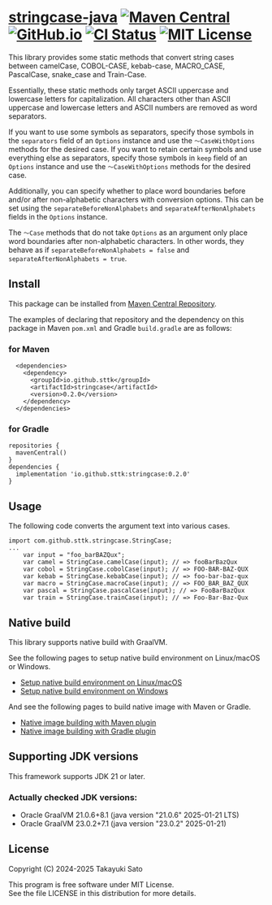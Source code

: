 # [stringcase-java][repo-url] [![Maven Central][mvn-img]][mvn-url] [![GitHub.io][io-img]][io-url] [![CI Status][ci-img]][ci-url] [![MIT License][mit-img]][mit-url]

This library provides some static methods that convert string cases between
camelCase, COBOL-CASE, kebab-case, MACRO_CASE, PascalCase, snake_case and
Train-Case.

Essentially, these static methods only target ASCII uppercase and lowercase letters for
capitalization.
All characters other than ASCII uppercase and lowercase letters and ASCII numbers are removed as
word separators.

If you want to use some symbols as separators, specify those symbols in the `separators` field of
an `Options` instance and use the `〜CaseWithOptions` methods for the desired case.
If you want to retain certain symbols and use everything else as separators, specify those symbols
in `keep` field of an `Options` instance and use the `〜CaseWithOptions` methods for the desired
case.

Additionally, you can specify whether to place word boundaries before and/or after non-alphabetic
characters with conversion options.
This can be set using the `separateBeforeNonAlphabets` and `separateAfterNonAlphabets` fields in
the `Options` instance.

The `〜Case` methods that do not take `Options` as an argument only place word boundaries after
non-alphabetic characters.
In other words, they behave as if
`separateBeforeNonAlphabets = false` and `separateAfterNonAlphabets = true`.

## Install

This package can be installed from [Maven Central Repository][mvn-url].

The examples of declaring that repository and the dependency on this package in
Maven `pom.xml` and Gradle `build.gradle` are as follows:

### for Maven

```
  <dependencies>
    <dependency>
      <groupId>io.github.sttk</groupId>
      <artifactId>stringcase</artifactId>
      <version>0.2.0</version>
    </dependency>
  </dependencies>
```

### for Gradle

```
repositories {
  mavenCentral()
}
dependencies {
  implementation 'io.github.sttk:stringcase:0.2.0'
}
```

## Usage

The following code converts the argument text into various cases.

```
import com.github.sttk.stringcase.StringCase;
...
    var input = "foo_barBAZQux";
    var camel = StringCase.camelCase(input); // => fooBarBazQux
    var cobol = StringCase.cobolCase(input); // => FOO-BAR-BAZ-QUX
    var kebab = StringCase.kebabCase(input); // => foo-bar-baz-qux
    var macro = StringCase.macroCase(input); // => FOO_BAR_BAZ_QUX
    var pascal = StringCase.pascalCase(input); // => FooBarBazQux
    var train = StringCase.trainCase(input); // => Foo-Bar-Baz-Qux
```

## Native build

This library supports native build with GraalVM.

See the following pages to setup native build environment on Linux/macOS or Windows.
- [Setup native build environment on Linux/macOS](https://www.graalvm.org/latest/reference-manual/native-image/)
- [Setup native build environment on Windows](https://www.graalvm.org/latest/docs/getting-started/windows/#prerequisites-for-native-image-on-windows)

And see the following pages to build native image with Maven or Gradle.
- [Native image building with Maven plugin](https://graalvm.github.io/native-build-tools/latest/maven-plugin.html)
- [Native image building with Gradle plugin](https://graalvm.github.io/native-build-tools/latest/gradle-plugin.html)

## Supporting JDK versions

This framework supports JDK 21 or later.

### Actually checked JDK versions:

- Oracle GraalVM 21.0.6+8.1 (java version "21.0.6" 2025-01-21 LTS)
- Oracle GraalVM 23.0.2+7.1 (java version "23.0.2" 2025-01-21)

## License

Copyright (C) 2024-2025 Takayuki Sato

This program is free software under MIT License.<br>
See the file LICENSE in this distribution for more details.


[repo-url]: https://github.com/sttk/stringcase-java
[mvn-img]: https://img.shields.io/badge/maven_central-0.2.0-276bdd.svg
[mvn-url]: https://central.sonatype.com/artifact/io.github.sttk/stringcase/0.2.0
[io-img]: https://img.shields.io/badge/github.io-Javadoc-4d7a97.svg
[io-url]: https://sttk.github.io/stringcase-java/
[ci-img]: https://github.com/sttk/stringcase-java/actions/workflows/java-ci.yml/badge.svg?branch=main
[ci-url]: https://github.com/sttk/stringcase-java/actions
[mit-img]: https://img.shields.io/badge/license-MIT-green.svg
[mit-url]: https://opensource.org/licenses/MIT
